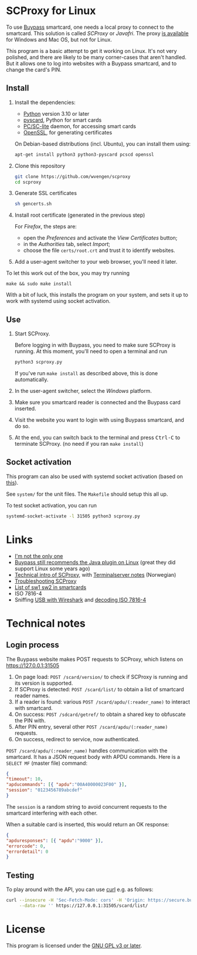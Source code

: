 # SCProxy for Linux

To use [Buypass](https://www.buypass.no/) smartcard, one needs a local proxy to
connect to the smartcard. This solution is called _SCProxy_ or _Javafri_. The
proxy [is available](https://www.buypass.no/hjelp/hjelp-til-smartkort/javafri/hvordan-installere-javafri)
for Windows and Mac OS, but not for Linux.

This program is a basic attempt to get it working on Linux. It's not very
polished, and there are likely to be many corner-cases that aren't handled.
But it allows one to log into websites with a Buypass smartcard, and to
change the card's PIN.

## Install

1. Install the dependencies:

   - [Python](https://www.python.org) version 3.10 or later
   - [pyscard](https://pyscard.sourceforge.io/), Python for smart cards
   - [PC/SC-lite](https://pcsclite.apdu.fr/) daemon, for accessing smart cards
   - [OpenSSL](https://www.openssl.org/), for generating certificates

   On Debian-based distributions (incl. Ubuntu), you can install them using:

   ```sh
   apt-get install python3 python3-pyscard pcscd openssl
   ```

2. Clone this repository

   ```sh
   git clone https://github.com/wvengen/scproxy
   cd scproxy
   ```

3. Generate SSL certificates

   ```sh
   sh gencerts.sh
   ```

4. Install root certificate (generated in the previous step)

   For _Firefox_, the steps are:
   - open the _Preferences_ and activate the _View Certificates_ button;
   - in the _Authorities_ tab, select _Import_;
   - choose the file `certs/root.crt` and trust it to identify websites.

5. Add a user-agent switcher to your web browser, you'll need it later.


To let this work out of the box, you may try running

```
make && sudo make install
```

With a bit of luck, this installs the program on your system, and sets it
up to work with systemd using socket activation.

## Use

1. Start SCProxy.

   Before logging in with Buypass, you need to make sure SCProxy is running.
   At this moment, you'll need to open a terminal and run

   ```sh
   python3 scproxy.py
   ```

   If you've run `make install` as described above, this is done automatically.

2. In the user-agent switcher, select the _Windows_ platform.

3. Make sure you smartcard reader is connected and the Buypass card inserted.

4. Visit the website you want to login with using Buypass smartcard, and do so.

5. At the end, you can switch back to the terminal and press <kbd>Ctrl-C</kbd>
   to terminate SCProxy. (no need if you ran `make install`)


## Socket activation

This program can also be used with systemd socket activation (based on [this](https://github.com/Spindel/systemd-socketactivation)).

See `system/` for the unit files. The `Makefile` should setup this all up.

To test socket activation, you can run

```sh
systemd-socket-activate -l 31505 python3 scproxy.py
```


# Links

- [I'm not the only one](https://www.diskusjon.no/topic/1874608-buypass-med-kortleser-i-ubuntu/)
- [Buypass still recommends the Java plugin on Linux](https://www.diskusjon.no/topic/1874608-buypass-med-kortleser-i-ubuntu/)
  (great they did support Linux some years ago)
- [Technical intro of SCProxy](https://buypassdev.atlassian.net/wiki/spaces/Smartkort/pages/16515133/L+sningsbeskrivelse),
  with [Terminalserver notes](https://buypassdev.atlassian.net/wiki/spaces/Smartkort/pages/26214438/L+sningsbeskrivelse+Terminalserver) (Norwegian)
- [Troubleshooting SCProxy](https://buypassdev.atlassian.net/wiki/spaces/Smartkort/pages/87228452/Troubleshooting+Buypass+Javafri)
- [List of sw1 sw2 in smartcards](https://arfan.wordpress.com/2015/08/13/list-of-sw1-sw2-in-smart-card/)
- ISO 7816-4
- Sniffing [USB with Wireshark](https://nickvsnetworking.com/sim-card-sniffing-visibility-with-wireshark/) and [decoding ISO 7816-4](https://ludovicrousseau.blogspot.com/2019/08/iso-7816-4-spy-using-wireshark.html)

# Technical notes

## Login process

The Buypass website makes POST requests to SCProxy, which listens on https://127.0.0.1:31505

1. On page load: `POST /scard/version/` to check if SCProxy is running and its version is supported.
2. If SCProxy is detected: `POST /scard/list/` to obtain a list of smartcard reader names.
3. If a reader is found: various `POST /scard/apdu/(:reader_name)` to interact with smartcard.
4. On success: `POST /sdcard/getref/` to obtain a shared key to obfuscate the PIN with.
5. After PIN entry, several other `POST /scard/apdu/(:reader_name)` requests.
6. On success, redirect to service, now authenticated.

`POST /scard/apdu/(:reader_name)` handles communication with the smartcard. It has a JSON request body
with APDU commands. Here is a `SELECT MF` (master file) command:

```json
{
"timeout": 10,
"apducommands": [{ "apdu":"00A40000023F00" }],
"session": "0123456789abcdef"
}
```

The `session` is a random string to avoid concurrent requests to the smartcard interfering with each
other.

When a suitable card is inserted, this would return an OK response:

```json
{
"apduresponses": [{ "apdu":"9000" }],
"errorcode": 0,
"errordetail": 0
}
```

## Testing

To play around with the API, you can use [curl](https://curl.se) e.g. as follows:

```sh
curl --insecure -H 'Sec-Fetch-Mode: cors' -H 'Origin: https://secure.buypass.no' \
     --data-raw '' https://127.0.0.1:31505/scard/list/
```

# License

This program is licensed under the [GNU GPL v3 or later](LICENSE.md).
